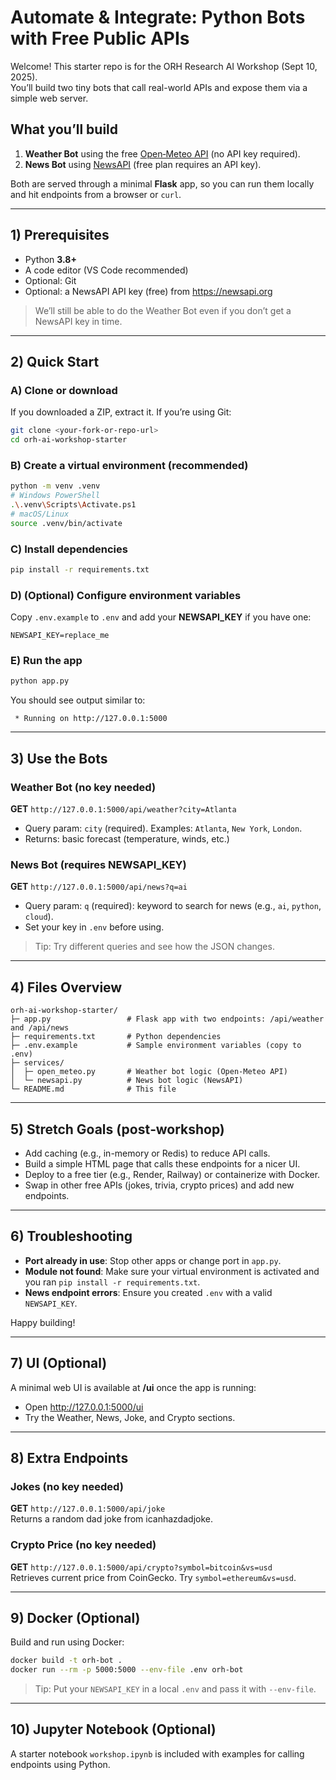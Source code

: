 # Automate & Integrate: Python Bots with Free Public APIs

Welcome! This starter repo is for the ORH Research AI Workshop (Sept 10, 2025).  
You’ll build two tiny bots that call real-world APIs and expose them via a simple web server.

## What you’ll build
1. **Weather Bot** using the free [Open‑Meteo API](https://open-meteo.com) (no API key required).
2. **News Bot** using [NewsAPI](https://newsapi.org) (free plan requires an API key).

Both are served through a minimal **Flask** app, so you can run them locally and hit endpoints from a browser or `curl`.

---

## 1) Prerequisites
- Python **3.8+**
- A code editor (VS Code recommended)
- Optional: Git
- Optional: a NewsAPI API key (free) from https://newsapi.org

> We’ll still be able to do the Weather Bot even if you don’t get a NewsAPI key in time.

---

## 2) Quick Start

### A) Clone or download
If you downloaded a ZIP, extract it. If you’re using Git:
```bash
git clone <your-fork-or-repo-url>
cd orh-ai-workshop-starter
```

### B) Create a virtual environment (recommended)
```bash
python -m venv .venv
# Windows PowerShell
.\.venv\Scripts\Activate.ps1
# macOS/Linux
source .venv/bin/activate
```

### C) Install dependencies
```bash
pip install -r requirements.txt
```

### D) (Optional) Configure environment variables
Copy `.env.example` to `.env` and add your **NEWSAPI_KEY** if you have one:
```env
NEWSAPI_KEY=replace_me
```

### E) Run the app
```bash
python app.py
```
You should see output similar to:
```
 * Running on http://127.0.0.1:5000
```

---

## 3) Use the Bots

### Weather Bot (no key needed)
**GET** `http://127.0.0.1:5000/api/weather?city=Atlanta`
- Query param: `city` (required). Examples: `Atlanta`, `New York`, `London`.
- Returns: basic forecast (temperature, winds, etc.)

### News Bot (requires NEWSAPI_KEY)
**GET** `http://127.0.0.1:5000/api/news?q=ai`
- Query param: `q` (required): keyword to search for news (e.g., `ai`, `python`, `cloud`).
- Set your key in `.env` before using.

> Tip: Try different queries and see how the JSON changes.

---

## 4) Files Overview
```
orh-ai-workshop-starter/
├─ app.py                 # Flask app with two endpoints: /api/weather and /api/news
├─ requirements.txt       # Python dependencies
├─ .env.example           # Sample environment variables (copy to .env)
├─ services/
│  ├─ open_meteo.py       # Weather bot logic (Open-Meteo API)
│  └─ newsapi.py          # News bot logic (NewsAPI)
└─ README.md              # This file
```

---

## 5) Stretch Goals (post‑workshop)
- Add caching (e.g., in-memory or Redis) to reduce API calls.
- Build a simple HTML page that calls these endpoints for a nicer UI.
- Deploy to a free tier (e.g., Render, Railway) or containerize with Docker.
- Swap in other free APIs (jokes, trivia, crypto prices) and add new endpoints.

---

## 6) Troubleshooting
- **Port already in use**: Stop other apps or change port in `app.py`.
- **Module not found**: Make sure your virtual environment is activated and you ran `pip install -r requirements.txt`.
- **News endpoint errors**: Ensure you created `.env` with a valid `NEWSAPI_KEY`.

Happy building!


---

## 7) UI (Optional)
A minimal web UI is available at **/ui** once the app is running:
- Open http://127.0.0.1:5000/ui
- Try the Weather, News, Joke, and Crypto sections.

---

## 8) Extra Endpoints
### Jokes (no key needed)
**GET** `http://127.0.0.1:5000/api/joke`  
Returns a random dad joke from icanhazdadjoke.

### Crypto Price (no key needed)
**GET** `http://127.0.0.1:5000/api/crypto?symbol=bitcoin&vs=usd`  
Retrieves current price from CoinGecko. Try `symbol=ethereum&vs=usd`.

---

## 9) Docker (Optional)
Build and run using Docker:
```bash
docker build -t orh-bot .
docker run --rm -p 5000:5000 --env-file .env orh-bot
```
> Tip: Put your `NEWSAPI_KEY` in a local `.env` and pass it with `--env-file`.

---

## 10) Jupyter Notebook (Optional)
A starter notebook `workshop.ipynb` is included with examples for calling endpoints using Python.
